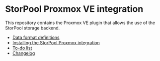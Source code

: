 <!--
SPDX-FileCopyrightText: StorPool <support@storpool.com>
SPDX-License-Identifier: BSD-2-Clause
-->

# StorPool Proxmox VE integration

This repository contains the Proxmox VE plugin that allows the use of
the StorPool storage backend.

- [Data format definitions](data.md)
- [Installing the StorPool Proxmox integration](install.md)
- [To-do list](todo.md)
- [Changelog](changes.md)
